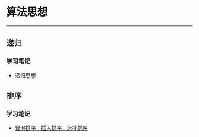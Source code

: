 # 算法思想

---

## 递归

### 学习笔记

* 递归思想



## 排序

### 学习笔记

* [冒泡排序、插入排序、选择排序](https://github.com/AnthonyCJ/CS-Notes/blob/trunk/notes/algorithm/leetcode/algorithm/sort/01_冒泡排序、插入排序、选择排序.md)

